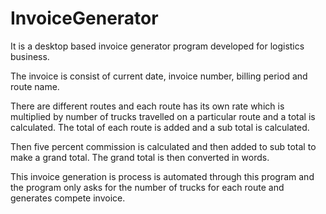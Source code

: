 # InvoiceGenerator
It is a desktop based invoice generator program developed for logistics business. 

The invoice is consist of current date, invoice number, billing period and route name.

There are different routes and each route has its own rate which is multiplied by number of trucks travelled on a particular route and a total is calculated. The total of each route is added and a sub total is calculated.

Then five percent commission is calculated and then added to sub total to make a grand total. The grand total is then converted in words.

This invoice generation is process is automated through this program and the program only asks for the number of trucks for each route and generates compete invoice.
